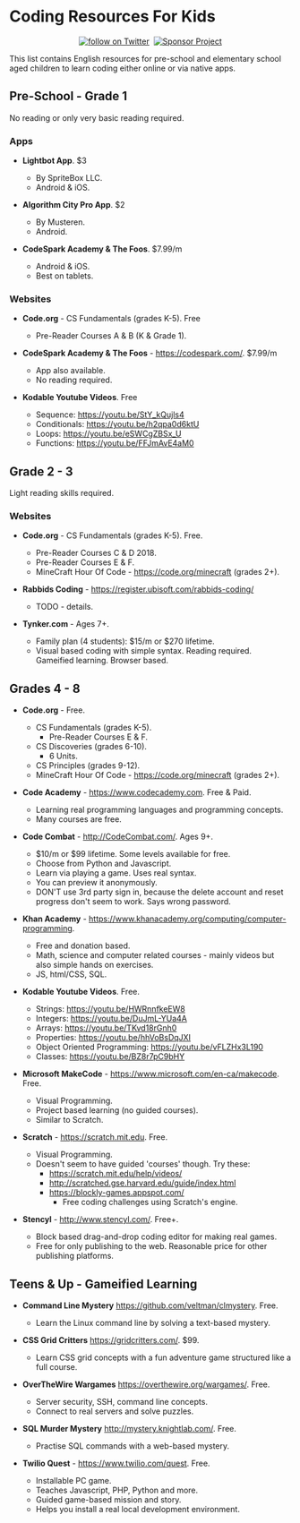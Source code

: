 # Coding Resources For Kids

<div align="center">
    <a href="https://twitter.com/intent/follow?screen_name=syntaxseed">
        <img src="https://img.shields.io/twitter/follow/syntaxseed.svg?style=social&logo=twitter"
            alt="follow on Twitter"></a>&nbsp;&nbsp;<a href="https://syntaxseed.com/about/donate"><img src="https://img.shields.io/badge/Sponsor-Project-blue" alt="Sponsor Project" /></a>
</div>

This list contains English resources for pre-school and elementary school aged children to learn coding either online or via native apps.

## Pre-School - Grade 1

No reading or only very basic reading required.

### Apps

- **Lightbot App**. $3
  - By SpriteBox LLC.
  - Android & iOS.

- **Algorithm City Pro App**. $2
  - By Musteren.
  - Android.

- **CodeSpark Academy & The Foos**. $7.99/m
  - Android & iOS.
  - Best on tablets.

### Websites

- **Code.org** - CS Fundamentals (grades K-5). Free
  - Pre-Reader Courses A & B (K & Grade 1).

- **CodeSpark Academy & The Foos** - https://codespark.com/. $7.99/m
  - App also available.
  - No reading required.

- **Kodable Youtube Videos**. Free
  - Sequence: https://youtu.be/StY_kQujls4
  - Conditionals: https://youtu.be/h2qpa0d6ktU
  - Loops: https://youtu.be/eSWCgZBSx_U
  - Functions: https://youtu.be/FFJmAvE4aM0


## Grade 2 - 3

Light reading skills required.

### Websites

- **Code.org** - CS Fundamentals (grades K-5). Free.
  - Pre-Reader Courses C & D 2018.
  - Pre-Reader Courses E & F.
  - MineCraft Hour Of Code - https://code.org/minecraft (grades 2+).

- **Rabbids Coding** - https://register.ubisoft.com/rabbids-coding/
  - TODO - details.

- **Tynker.com** - Ages 7+.
  - Family plan (4 students): $15/m or $270 lifetime.
  - Visual based coding with simple syntax. Reading required. Gameified learning. Browser based.


## Grades 4 - 8

- **Code.org** - Free.
  - CS Fundamentals (grades K-5).
    - Pre-Reader Courses E & F.
  - CS Discoveries (grades 6-10).
    - 6 Units.
  - CS Principles (grades 9-12).
  - MineCraft Hour Of Code - https://code.org/minecraft (grades 2+).

- **Code Academy** - https://www.codecademy.com. Free & Paid.
  - Learning real programming languages and programming concepts.
  - Many courses are free.

- **Code Combat** - http://CodeCombat.com/. Ages 9+.
  - $10/m or $99 lifetime. Some levels available for free.
  - Choose from Python and Javascript.
  - Learn via playing a game. Uses real syntax.
  - You can preview it anonymously.
  - DON'T use 3rd party sign in, because the delete account and reset progress don't seem to work. Says wrong password.

- **Khan Academy** - https://www.khanacademy.org/computing/computer-programming.
  - Free and donation based.
  - Math, science and computer related courses - mainly videos but also simple hands on exercises.
  - JS, html/CSS, SQL.

- **Kodable Youtube Videos**. Free.
  - Strings: https://youtu.be/HWRnnfkeEW8
  - Integers: https://youtu.be/DuJmL-YUa4A
  - Arrays: https://youtu.be/TKvd18rGnh0
  - Properties: https://youtu.be/hhVoBsDqJXI
  - Object Oriented Programming: https://youtu.be/vFLZHx3L190
  - Classes: https://youtu.be/BZ8r7pC9bHY

- **Microsoft MakeCode** - https://www.microsoft.com/en-ca/makecode. Free.
  - Visual Programming.
  - Project based learning (no guided courses).
  - Similar to Scratch.

- **Scratch** - https://scratch.mit.edu. Free.
  - Visual Programming.
  - Doesn't seem to have guided 'courses' though. Try these:
    - https://scratch.mit.edu/help/videos/
    - http://scratched.gse.harvard.edu/guide/index.html
    - https://blockly-games.appspot.com/
      - Free coding challenges using Scratch's engine.

- **Stencyl** - http://www.stencyl.com/. Free+.
  - Block based drag-and-drop coding editor for making real games.
  - Free for only publishing to the web. Reasonable price for other publishing platforms.

## Teens & Up - Gameified Learning

- **Command Line Mystery** https://github.com/veltman/clmystery. Free.
  - Learn the Linux command line by solving a text-based mystery.

- **CSS Grid Critters** https://gridcritters.com/. $99.
  - Learn CSS grid concepts with a fun adventure game structured like a full course.

- **OverTheWire Wargames** https://overthewire.org/wargames/. Free.
  - Server security, SSH, command line concepts.
  - Connect to real servers and solve puzzles.

- **SQL Murder Mystery** http://mystery.knightlab.com/. Free.
  - Practise SQL commands with a web-based mystery.

- **Twilio Quest** - https://www.twilio.com/quest. Free.
  - Installable PC game.
  - Teaches Javascript, PHP, Python and more.
  - Guided game-based mission and story.
  - Helps you install a real local development environment.
